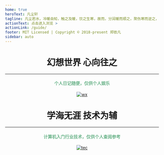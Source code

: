 ```yaml
---
home: true
heroText: 凡尘轩
tagline: 凡尘若水，冷暖自知，触之及暖，饮之生寒，故而，分润暖而顺之，聚伤寒而逆之，不可不察。
actionText: 点击进入浏览 >
actionLink: /guide/
footer: MIT Licensed | Copyright © 2018-present 郑依凡
sidebar: auto
---
```

<center>
<h1>幻想世界  心向往之</h1>
    <hr />
<font color =#6AB389> 
<h4>个人日记随便，仅供个人娱乐</h4>
</font>
<a href="https://jmsht7355zyf.github.io/blog/Note/">
<img :src="$withBase('wx.jpg')" alt="wx">
</a>

<br>

<h1>学海无涯  技术为辅</h1>
    <hr />
<font color =#6AB389>
<h4>计算机入门行业技术，仅供个人查阅参考</h4>
</font>
<a href="https://jmsht7355zyf.github.io/blog/Technology/">
<img :src="$withBase('tec.jpg')" alt="tec">
</a>

<br>

</center>


